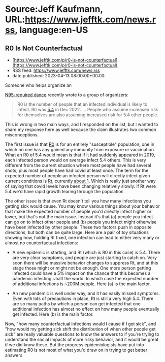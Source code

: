 # Source:Jeff Kaufmann, URL:https://www.jefftk.com/news.rss, language:en-US

## R0 Is Not Counterfactual
 - [https://www.jefftk.com/p/r0-is-not-counterfactual](https://www.jefftk.com/p/r0-is-not-counterfactual)
 - RSS feed: https://www.jefftk.com/news.rss
 - date published: 2023-04-13 08:00:00+00:00

<p><span>

Someone who helps organize an </span>

<a href="https://www.jefftk.com/p/boston-social-dance-covid-requirements">N95-required
dance</a> recently wrote to a group of organizers:



<p>

</p>

<blockquote>

R0 is the number of people that an infected individual is likely to
infect.  R0 was <a href="https://www.ohsu.edu/sites/default/files/2023-03/Oregon-Hospital-Forecast-Trends-March17-2023.pdf">5.4</a>
in Dec 2022. ... People who assume increased risk for themselves are
also assuming increased risk for 5.4 other people.

</blockquote>



<p>

This is wrong in two main ways, and I responded on the list, but I
wanted to share my response here as well because the claim illustrates
two common misconceptions.

</p>

<p> 


The first issue is that <a href="https://en.wikipedia.org/wiki/Basic_reproduction_number">R0</a>
is for an entirely "susceptible" population, one in which no one has
any gained any immunity from exposure or vaccination.  What an R0 of
5.4 would mean is that if it had suddenly appeared in 2019, each
infected person would on average infect 5.4 others.  This is very
different from the current situation where most people have had
several shots, plus most people have had covid at least once.  The
term for the expected number of people an infected person will
directly infect given current conditions is <a href="https://en.wikipedia.org/wiki/Basic_reproduction_number#Effective_reproduction_number">Rt</a>,
currently <a href="https://covidestim.org/us/MA">about 1</a>.  Which
is really just another way of saying that covid levels have been
changing relatively slowly: if Rt were 5.4 we'd have rapid growth
tearing through the population.

</p>

<p>

The other issue is that even Rt doesn't tell you how many infections
you getting sick would cause.  You may know various things about your
behavior that make the expected number of people you'd directly infect
higher or lower, but that's not the main issue.  Instead it's that (a)
people you infect can go on to infect other people and (b) people you
infect might otherwise have been infected by other people.  These two
factors push in opposite directions, but both can be quite large.
Here are a pair of toy situations showing how, holding Rt fixed, one
infection can lead to either very many or almost no counterfactual
infections:

</p>

<ul>

<li><p>A new epidemic is starting, and Rt (which is R0 in this case)
is 5.4.  There are very clear symptoms, and people are just starting
to catch on.  Very soon there will be massive behavior changes to
suppress Rt, and at this stage those might or might not be enough.
One more person getting infected could have a 5% impact on the chance
that this becomes a pandemic infecting ~half the world.  In which case
the expected number of additional infections is ~200M people.  Here
(a) is the main factor.

</p></li>
<li><p>An new pandemic is well under way, and it has easily missed
symptoms.  Even with lots of precautions in place, Rt is still a very
high 5.4.  There are so many paths by which a person can get infected
that one additional infection has almost no effect on how many people
eventually get infected.  Here (b) is the main factor.

</p></li>
</ul>



<p>

Now, "how many counterfactual infections would I cause if I got sick",
and "how would my getting sick shift the distribution of when other
people get sick" are really valuable questions to know the answers to
if you're trying to understand the social impacts of more risky
behavior, and it would be great if we did know these.  But the
progress epidemiologists have put into estimating R0 is not most of
what you'd draw on in trying to get better answers.

  </p>

